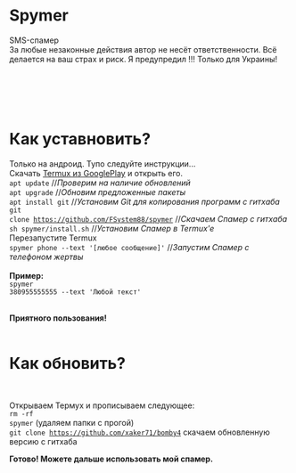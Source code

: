 # Spymer
SMS-спамер<br>
За любые незаконные действия автор не несёт ответственности. Всё делается на ваш страх и риск. Я предупредил !!!
Только для Украины!<br>




<br>

<br><br>
# Как уставновить?
Только на андроид. Тупо следуйте инструкции...<br>
Скачать <a href="https://play.google.com/store/apps/details?id=com.termux&hl=ru">Termux из GooglePlay</a> и открыть его.<br>
<code>apt update</code> //<i>Проверим на наличие обновлений</i><br>
<code>apt upgrade</code> //<i>Обновим предложенные пакеты</i><br>
<code>apt install git</code> //<i>Установим Git для копирования программ с гитхаба</i><br>
<code>git clone https://github.com/FSystem88/spymer</code> //<i>Скачаем Спамер с гитхаба</i><br>
<code>sh spymer/install.sh</code> //<i>Установим Спамер в Termux'e</i><br>
<a>Перезапустите Termux</a><br>
<code>spymer phone --text '[любое сообщение]'</code> //<i>Запустим Спамер с телефоном жертвы</i><br>
<br>
<b>Пример:</b><br>
<code>spymer 380955555555 --text 'Любой текст'</code><br><br>

<b>Приятного пользования!</b>
<br><br>
# Как обновить?
<br>

Открываем Термух и прописываем следующее:<br>
<code>rm -rf spymer</code> (удаляем папки с прогой)
<br>
<code>git clone https://github.com/xaker71/bomby4</code> скачаем обновленную версию с гитхаба
<br>

<b>Готово! Можете дальше использовать мой спамер.</b>

